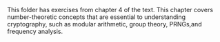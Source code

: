 This folder has exercises from chapter 4 of the text. This chapter covers number-theoretic
concepts that are essential to understanding cryptography, such as modular arithmetic, group
theory, PRNGs,and frequency analysis.
